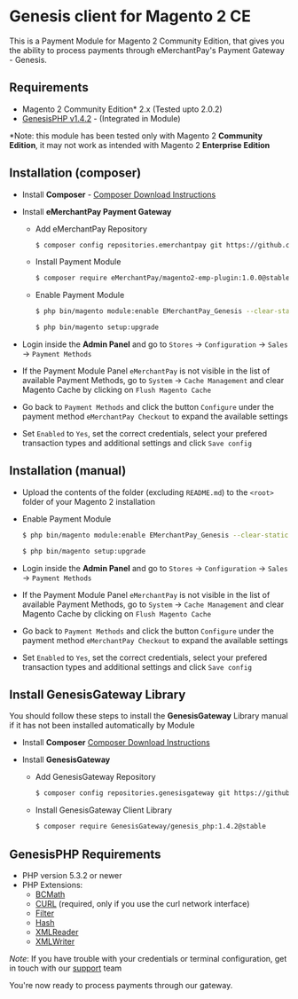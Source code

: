 Genesis client for Magento 2 CE
=============================

This is a Payment Module for Magento 2 Community Edition, that gives you the ability to process payments through eMerchantPay's Payment Gateway - Genesis.

Requirements
------------

* Magento 2 Community Edition* 2.x (Tested upto 2.0.2)
* [GenesisPHP v1.4.2](https://github.com/GenesisGateway/genesis_php) - (Integrated in Module)

*Note: this module has been tested only with Magento 2 __Community Edition__, it may not work
as intended with Magento 2 __Enterprise Edition__

Installation (composer)
---------------------
* Install __Composer__ - [Composer Download Instructions](https://getcomposer.org/doc/00-intro.md)

* Install __eMerchantPay Payment Gateway__
    
    * Add eMerchantPay Repository

        ```sh
        $ composer config repositories.emerchantpay git https://github.com/eMerchantPay/magento2-emp-plugin.git
        ``` 

    * Install Payment Module

        ```sh
        $ composer require eMerchantPay/magento2-emp-plugin:1.0.0@stable
        ```

    * Enable Payment Module 
        
        ```sh
        $ php bin/magento module:enable EMerchantPay_Genesis --clear-static-content
        ```

        ```sh
        $ php bin/magento setup:upgrade
        ```

* Login inside the __Admin Panel__ and go to ```Stores``` -> ```Configuration``` -> ```Sales``` -> ```Payment Methods```
* If the Payment Module Panel ```eMerchantPay``` is not visible in the list of available Payment Methods, 
  go to  ```System``` -> ```Cache Management``` and clear Magento Cache by clicking on ```Flush Magento Cache```
* Go back to ```Payment Methods``` and click the button ```Configure``` under the payment method ```eMerchantPay Checkout``` to expand the available settings
* Set ```Enabled``` to ```Yes```, set the correct credentials, select your prefered transaction types and additional settings and click ```Save config```

Installation (manual)
---------------------

* Upload the contents of the folder (excluding ```README.md```) to the ```<root>``` folder of your Magento 2 installation
* Enable Payment Module 

    ```sh
    $ php bin/magento module:enable EMerchantPay_Genesis --clear-static-content
    ```

    ```sh
    $ php bin/magento setup:upgrade
    ```

* Login inside the __Admin Panel__ and go to ```Stores``` -> ```Configuration``` -> ```Sales``` -> ```Payment Methods```
* If the Payment Module Panel ```eMerchantPay``` is not visible in the list of available Payment Methods, 
  go to  ```System``` -> ```Cache Management``` and clear Magento Cache by clicking on ```Flush Magento Cache```
* Go back to ```Payment Methods``` and click the button ```Configure``` under the payment method ```eMerchantPay Checkout``` to expand the available settings
* Set ```Enabled``` to ```Yes```, set the correct credentials, select your prefered transaction types and additional settings and click ```Save config```

Install GenesisGateway Library
------------

You should follow these steps to install the __GenesisGateway__ Library manual if it has not been installed automatically by Module

* Install __Composer__ 
    [Composer Download Instructions](https://getcomposer.org/doc/00-intro.md)

* Install __GenesisGateway__
    * Add GenesisGateway Repository

        ```sh
        $ composer config repositories.genesisgateway git https://github.com/GenesisGateway/genesis_php.git
        ```

    * Install GenesisGateway Client Library
    
        ```sh
        $ composer require GenesisGateway/genesis_php:1.4.2@stable
        ```

GenesisPHP Requirements
------------

* PHP version 5.3.2 or newer
* PHP Extensions:
    * [BCMath](https://php.net/bcmath)
    * [CURL](https://php.net/curl) (required, only if you use the curl network interface)
    * [Filter](https://php.net/filter)
    * [Hash](https://php.net/hash)
    * [XMLReader](https://php.net/xmlreader)
    * [XMLWriter](https://php.net/xmlwriter)

_Note_: If you have trouble with your credentials or terminal configuration, get in touch with our [support] team

You're now ready to process payments through our gateway.

[support]: mailto:tech-support@emerchantpay.net

